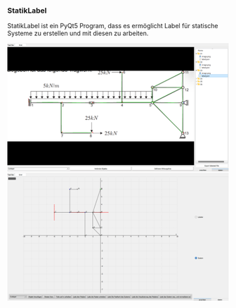 ### StatikLabel

StatikLabel ist ein PyQt5 Program, dass es ermöglicht Label für statische Systeme zu erstellen und mit diesen zu arbeiten. 

![Example](assets\example_1.png)
![Example](assets\example_2.png)
